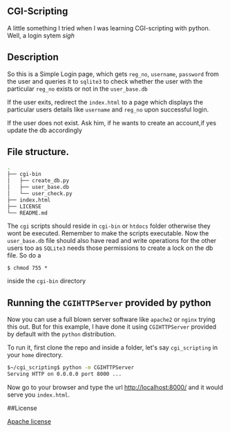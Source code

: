 ## CGI-Scripting

A little something I tried when I was learning CGI-scripting with python. Well, a login sytem *sigh*

## Description

So this is a Simple Login page, which gets `reg_no`, `username`, `password` from the user and queries it to `sqlite3` to check whether the user with the particular `reg_no` exists or not in the `user_base.db`

If the user exits, redirect the `index.html` to a page which displays the particular users details like `username` and `reg_no` upon successful login.

If the user does not exist. Ask him, if he wants to create an account,if yes update the db accordingly

## File structure. 

```bash
.
├── cgi-bin
│   ├── create_db.py
│   ├── user_base.db
│   └── user_check.py
├── index.html
├── LICENSE
└── README.md
```

The `cgi` scripts should reside in `cgi-bin` or `htdocs` folder otherwise they wont be executed. Remember to make the scripts executable. Now the `user_base.db` file should also have read and write operations for the other users too as `SQLite3` needs those permissions to create a lock on the db file. So do a 

`$ chmod 755 *`

inside the `cgi-bin` directory

## Running the `CGIHTTPServer` provided by python

Now you can use a full blown server software like `apache2` or `nginx` trying this out. But for this example, I have done it using `CGIHTTPServer` provided by default with the `python` distribution.

To run it, first clone the repo and inside a folder, let's say `cgi_scripting` in your `home` directory.

```bash
$~/cgi_scripting$ python -m CGIHTTPServer
Serving HTTP on 0.0.0.0 port 8000 ...
```

Now go to your browser and type the url [http://localhost:8000/](http://localhost:8000/) and it would serve you `index.html`.

##License

[Apache license](https://github.com/prodicus/cgi_scripting/blob/master/LICENSE)
